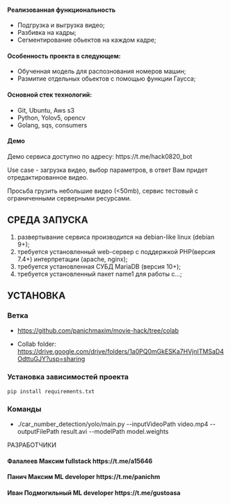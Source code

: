 <h4>Реализованная функциональность</h4>
<ul>
    <li>Подгрузка и выгрузка видео;</li>
    <li>Разбивка на кадры;</li>
    <li>Сегментирование обьектов на каждом кадре;</li>
</ul> 
<h4>Особенность проекта в следующем:</h4>
<ul>
 <li>Обученная модель для распознования номеров машин;</li>
 <li>Размитие отдельных обьектов с помощью функции Гаусса;</li>
 </ul>
<h4>Основной стек технологий:</h4>
<ul>
    <li>Git, Ubuntu, Aws s3</li>
    <li>Python, Yolov5, opencv</li>
    <li>Golang, sqs, consumers </li>
 </ul>
<h4>Демо</h4>
<p>Демо сервиса доступно по адресу: https://t.me/hack0820_bot </p>
<p>Use case - загрузка видео, выбор параметров, в ответ Вам придет отредактированное видео.</p>
<p>Просьба грузить небольшие видео (<50mb),  сервис тестовый с ограниченными серверными ресурсами. </p>

СРЕДА ЗАПУСКА
------------
1) развертывание сервиса производится на debian-like linux (debian 9+);
2) требуется установленный web-сервер с поддержкой PHP(версия 7.4+) интерпретации (apache, nginx);
3) требуется установленная СУБД MariaDB (версия 10+);
4) требуется установленный пакет name1 для работы с...;


УСТАНОВКА
------------
### Ветка

- https://github.com/panichmaxim/movie-hack/tree/colab
  
- Collab folder: https://drive.google.com/drive/folders/1a0PQ0mGkESKa7HVjnITMSaD4OdttuGJY?usp=sharing


### Установка зависимостей проекта

~~~
pip install requirements.txt
~~~


### Команды

- ./car_number_detection/yolo/main.py --inputVideoPath video.mp4 --outputFilePath result.avi --modelPath model.weights


РАЗРАБОТЧИКИ

<h4>Фалалеев Максим fullstack https://t.me/a15646 </h4>
<h4>Панич Максим ML developer https://t.me/panichm </h4>
<h4>Иван Подмогильный ML developer https://t.me/gustoasa </h4>